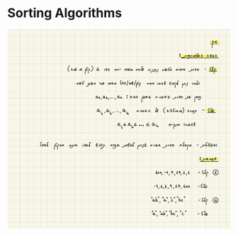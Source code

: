 # Sorting Algorithms

![sorting.png](https://github.com/amtzn/DSA/blob/master/Algorithms/SortingAlgorithms/sorting.png)
